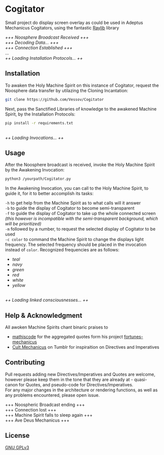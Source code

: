 # Cogitator
Small project do display screen overlay as could be used in Adeptus Mechanicus Cogitators, using the fantastic [Raylib](https://www.raylib.com) library


*+++ Noosphere Broadcast Received +++*\
*+++ Decoding Data... +++*\
*+++ Connection Established +++*\
...\
*++ Loading Installation Protocols... ++*


## Installation

To awaken the Holy Machine Spirit on this instance of Cogitator, request the Noosphere data transfer by utilazing the Cloning Incantation:

```bash
git clone https://github.com/Vessov/Cogitator
```

Next, pass the Sanctified Libraries of knowledge to the awakened Machine Spirit, by the Installation Protocols:
```bash
pip install -r requirements.txt
```

\
*++ Loading Invocations... ++*


## Usage

After the Noosphere broadcast is received, invoke the Holy Machine Spirit by the Awakening Invocation:
```bash
python3 /yourpath/Cogitator.py
```
In the Awakening Invocation, you can call to the Holy Machine Spirit, to guide it, for it to better accomplish its tasks:

`-h` to get help from the Machine Spirit as to what calls will it answer\
`-b` to guide the display of Cogitator to become semi-transparent\
`-f` to guide the display of Cogitator to take up the whole connected screen *(this however is incompatible with the semi-transparent background, which will be prioritized)*\
`-m` followed by a number, to request the selected display of Cogitator to be used\
`-c color` to command the Machine Spirit to change the displays light frequency. The selected frequency should be placed in the invocation instead of `color`. Recognized frequencies are as follows:
+ *teal*
+ *navy*
+ *green*
+ *red*
+ *white*
+ *yellow*

\
*++ Loading linked consciousnesses... ++*

## Help & Acknowledgment
All awoken Machine Spirits chant binaric praises to
+ [mathiscode](https://github.com/mathiscode) for the aggregated quotes form his project [fortunes-mechanicus](https://github.com/mathiscode/fortunes-mechanicus)
+ [Cult Mechanicus](www.tumblr.com/creedomnissiah) on Tumblr for inspiraition on Directives and Imperatives

## Contributing

Pull requests adding new Directives/Imperatives and Quotes are welcome, however please keep them in the tone that they are already at - quasi-canon for Quotes, and pseudo-code for Directives/Imperatives.\
For any major changes in the architecture or rendering functions, as well as any problems encountered, please open issue.

+++ Noospheric Broadcast ending +++\
+++ Connection lost +++\
+++ Machine Spirit falls to sleep again +++\
+++ Ave Deus Mechanicus +++

## License

[GNU GPLv3](hhttps://choosealicense.com/licenses/gpl-3.0/)
